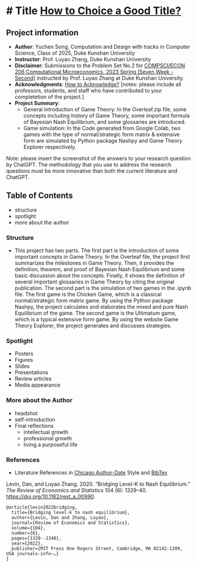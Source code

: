 # # Title [How to Choice a Good Title?](https://www.nature.com/articles/s41562-021-01152-2)
## Project information
- **Author**: Yuchen Song, Computation and Design with tracks in Computer Science, Class of 2025, Duke Kunshan University
- **Instructor**: Prof. Luyao Zhang, Duke Kunshan University
- **Disclaimer**: Submissions to the Problem Set No.2 for [COMPSCI/ECON 206 Computational Microeconomics, 2023 Spring (Seven Week - Second)](https://ce.pubpub.org/) instructed by Prof. Luyao Zhang at Duke Kunshan University.
- **Acknowledgments**: [How to Acknowledge?](https://www.scribbr.co.uk/thesis-dissertation/acknowledgements/)
[notes: please include all professors, students, and staff who have contributed to your completetion of the project.]
- **Project Summary**: 
  - General introduction of Game Theory: In the Overleaf.zip file, some concepts including history of Game Theory, some important formula of Bayesian Nash Equilibrium, and some glossaries are introduced.
  - Game simulation: In the Code generated from Google Colab, two games with the type of normal/strategic form matrix & extensive form are simulated by Python package Nashpy and Game Theory Explorer respectively.
  
   
Note: please insert the screenshot of the answers to your research question by ChatGPT. The methodology that you use to address the research questions must be more innovative than both the current literature and ChatGPT. 

## Table of Contents

- structure
- spotlight
- more about the author

### Structure
- This project has two parts. The first part is the introduction of some important concepts in Game Theory. In the Overleaf file, the project first summarizes the milestones in Game Theory. Then, it provides the definition, theorem, and proof of Bayesian Nash Equilibrium and some basic discussion about the concepts. Finally, it shows the definition of several important glossaries in Game Theory by citing the original publication. The second part is the simulation of two games in the .ipynb file. The first game is the Chicken Game, which is a classical normal/strategic form matrix game. By using the Python package Nashpy, the project calculates and elaborates the mixed and pure Nash Equilibrium of the game. The second game is the Ultimatum game, which is a typical extensive form game. By using the website Game Theory Explorer, the project generates and discusses strategies.

### Spotlight
- Posters
- Figures
- Slides
- Presentations
- Review articles
- Media appearance

### More about the Author
- headshot
- self-introduction
- Final reflections 
  - intellectual growth
  - professional growth
  - living a purposeful life

### References

- Literature References in [Chicago Author-Date](https://www.chicagomanualofstyle.org/tools_citationguide/citation-guide-2.html) Style and [BibTex](https://scholar.google.com/) 

Levin, Dan, and Luyao Zhang. 2020. “Bridging Level-K to Nash Equilibrium.” *The Review of Economics and Statistics* 104 (6): 1329–40. https://doi.org/10.1162/rest_a_00990.

```
@article{levin2022bridging,
  title={Bridging level-k to nash equilibrium},
  author={Levin, Dan and Zhang, Luyao},
  journal={Review of Economics and Statistics},
  volume={104},
  number={6},
  pages={1329--1340},
  year={2022},
  publisher={MIT Press One Rogers Street, Cambridge, MA 02142-1209, USA journals-info~…}
}
```

